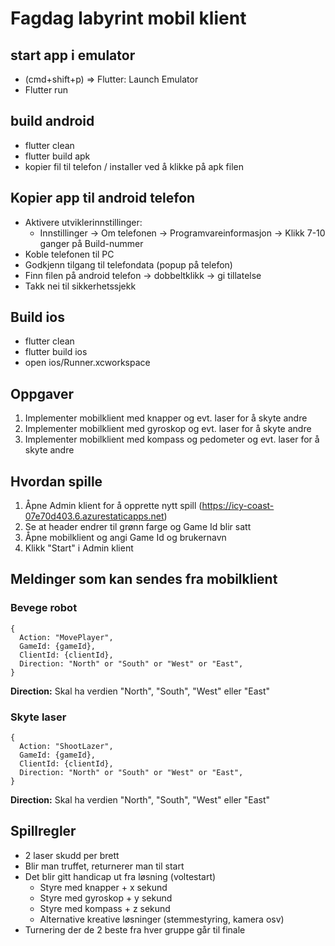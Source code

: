 # Fagdag labyrint mobil klient

## start app i emulator

- (cmd+shift+p) => Flutter: Launch Emulator
- Flutter run

## build android

- flutter clean
- flutter build apk
- kopier fil til telefon / installer ved å klikke på apk filen

## Kopier app til android telefon

- Aktivere utviklerinnstillinger:
  - Innstillinger → Om telefonen → Programvareinformasjon → Klikk 7-10 ganger på Build-nummer
- Koble telefonen til PC
- Godkjenn tilgang til telefondata (popup på telefon)
- Finn filen på android telefon → dobbeltklikk → gi tillatelse
- Takk nei til sikkerhetssjekk

## Build ios

- flutter clean
- flutter build ios
- open ios/Runner.xcworkspace

## Oppgaver

1. Implementer mobilklient med knapper og evt. laser for å skyte andre
2. Implementer mobilklient med gyroskop og evt. laser for å skyte andre
3. Implementer mobilklient med kompass og pedometer og evt. laser for å skyte andre

## Hvordan spille

1. Åpne Admin klient for å opprette nytt spill (https://icy-coast-07e70d403.6.azurestaticapps.net)
2. Se at header endrer til grønn farge og Game Id blir satt
3. Åpne mobilklient og angi Game Id og brukernavn
4. Klikk "Start" i Admin klient

## Meldinger som kan sendes fra mobilklient

### Bevege robot

```
{
  Action: "MovePlayer",
  GameId: {gameId},
  ClientId: {clientId},
  Direction: "North" or "South" or "West" or "East",
}
```

**Direction:** Skal ha verdien "North", "South", "West" eller "East"

### Skyte laser

```
{
  Action: "ShootLazer",
  GameId: {gameId},
  ClientId: {clientId},
  Direction: "North" or "South" or "West" or "East",
}
```
**Direction:** Skal ha verdien "North", "South", "West" eller "East"

## Spillregler
- 2 laser skudd per brett
- Blir man truffet, returnerer man til start
- Det blir gitt handicap ut fra løsning (voltestart)
  - Styre med knapper + x sekund
  - Styre med gyroskop + y sekund
  - Styre med kompass + z sekund
  - Alternative kreative løsninger (stemmestyring, kamera osv)
- Turnering der de 2 beste fra hver gruppe går til finale
